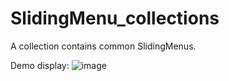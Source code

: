 # SlidingMenu_collections
A collection contains common SlidingMenus.

Demo display:
 ![image](https://github.com/noisyFish/SlidingMenu_collections/raw/master/screenshots-1.gif)
